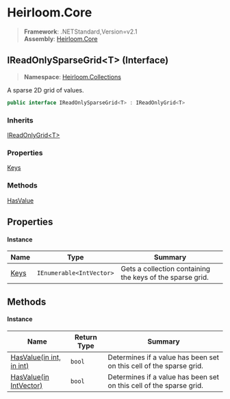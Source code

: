 # Heirloom.Core

> **Framework**: .NETStandard,Version=v2.1  
> **Assembly**: [Heirloom.Core][0]

## IReadOnlySparseGrid\<T> (Interface)

> **Namespace**: [Heirloom.Collections][0]

A sparse 2D grid of values.

```cs
public interface IReadOnlySparseGrid<T> : IReadOnlyGrid<T>
```

### Inherits

[IReadOnlyGrid\<T>][1]

### Properties

[Keys][2]

### Methods

[HasValue][3]

## Properties

#### Instance

| Name      | Type                     | Summary                                                   |
|-----------|--------------------------|-----------------------------------------------------------|
| [Keys][2] | `IEnumerable<IntVector>` | Gets a collection containing the keys of the sparse grid. |

## Methods

#### Instance

| Name                          | Return Type | Summary                                                             |
|-------------------------------|-------------|---------------------------------------------------------------------|
| [HasValue(in int, in int)][3] | `bool`      | Determines if a value has been set on this cell of the sparse grid. |
| [HasValue(in IntVector)][3]   | `bool`      | Determines if a value has been set on this cell of the sparse grid. |

[0]: ../../Heirloom.Core.md
[1]: IReadOnlyGrid[T].md
[2]: IReadOnlySparseGrid[T]/Keys.md
[3]: IReadOnlySparseGrid[T]/HasValue.md
